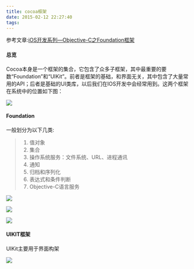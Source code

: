 ```yaml
---
title: cocoa框架
date: 2015-02-12 22:27:40
tags:
---
```


参考文章:[iOS开发系列—Objective-C之Foundation框架](http://www.cnblogs.com/kenshincui/p/3885689.html)

#### 总览

Cocoa本身是一个框架的集合，它包含了众多子框架，其中最重要的要数“Foundation”和“UIKit”。前者是框架的基础，和界面无关，其中包含了大量常用的API；后者是基础的UI类库，以后我们在IOS开发中会经常用到。这两个框架在系统中的位置如下图：

![](http://ohbzayk4i.bkt.clouddn.com/17-1-19/47260818-file_1484828331637_181af.jpg)

#### Foundation

一般划分为以下几类:

> 1. 值对象
> 2. 集合
> 3. 操作系统服务：文件系统、URL、进程通讯
> 4. 通知
> 5. 归档和序列化
> 6. 表达式和条件判断
> 7. Objective-C语言服务

![](http://ohbzayk4i.bkt.clouddn.com/17-1-19/61033896-file_1484828575904_c770.jpg)

![](http://ohbzayk4i.bkt.clouddn.com/17-1-19/23090885-file_1484828576024_562e.jpg)

![](http://ohbzayk4i.bkt.clouddn.com/17-1-19/30665873-file_1484828576143_b28b.jpg)

#### UIKIT框架

UIKit主要用于界面构架



![](http://ohbzayk4i.bkt.clouddn.com/17-1-19/40990648-file_1484828728019_8c6d.jpg)









